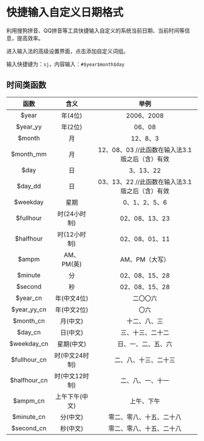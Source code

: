 # 快捷输入自定义日期格式

利用搜狗拼音、QQ拼音等工具快捷输入自定义的系统当前日期、当前时间等信息，提高效率。

进入输入法的高级设置界面，点击添加自定义词组。

输入快捷键为：`sj`，内容输入：`#$year$month$day`

## 时间类函数

|函数|含义|举例|
|:--:|:--:|:--:|
|$year|年(4位)|2006、2008|
|$year_yy|年(2位)|06、08|
|$month|月|12、8、3|
|$month_mm|	月|12、08、03   //此函数在输入法3.1版之后（含）有效|
|$day|日|3、13、22|
|$day_dd|日| 03、13、22	//此函数在输入法3.1版之后（含）有效|
|$weekday|星期|	0、1、2、5、6|
|$fullhour|时(24小时制)|	02、08、13、23|
|$halfhour|时(12小时制)|02、08、01、11|
|$ampm|AM、PM(英)|AM、PM（大写）|
|$minute|分|	02、08、15、28|
|$second|秒|02、08、15、28|
|$year_cn|年(中文4位)	|二〇〇六|
|$year_yy_cn|年(中文2位)|〇六|
|$month_cn|月(中文)|十二、八、三|
|$day_cn|日(中文)|三、十三、二十二|
|$weekday_cn|星期(中文)|日、一、二、五、六|
|$fullhour_cn|时(中文24时制)|二、八、十三、二十三|
|$halfhour_cn|时(中文12时制)|二、八、一、十一|
|$ampm_cn|上午下午(中文)|上午、下午|
|$minute_cn|分(中文)|零二、零八、十五、二十八|
|$second_cn|秒(中文)|零二、零八、十五、二十八|
